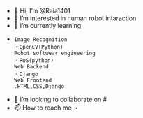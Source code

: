 - 👋 Hi, I’m @Raia1401
- 👀 I’m interested in human robot intaraction
- 🌱 I’m currently learning 
-     Image Recognition 
      ・OpenCV(Python) 
      Robot softwear engineering
      ・ROS(python) 
      Web Backend
      ・Django
      Web Frontend
      .HTML,CSS,Django
- 💞️ I’m looking to collaborate on #
- 📫 How to reach me
      ・

<!---
Raia1401/Raia1401 is a ✨ special ✨ repository because its `README.md` (this file) appears on your GitHub profile.
You can click the Preview link to take a look at your changes.
--->

